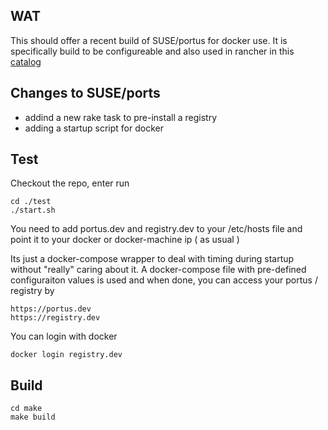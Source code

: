 ## WAT

This should offer a recent build of SUSE/portus for docker use.
It is specifically build to be configureable and also used in rancher in this [catalog](https://github.com/EugenMayer/kontextwork-catalog/tree/master/templates/registry-slim)

## Changes to SUSE/ports

- addind a new rake task to pre-install a registry
- adding a startup script for docker

## Test

Checkout the repo, enter run

```
cd ./test 
./start.sh
```

You need to add portus.dev and registry.dev to your /etc/hosts file and point it to your docker or docker-machine ip ( as usual )

Its just a docker-compose wrapper to deal with timing during startup without "really" caring about it.
A docker-compose file with pre-defined configuraiton values is used and when done, you can access your portus / registry by

```
https://portus.dev
https://registry.dev
```

You can login with docker

```
docker login registry.dev
```

## Build

```
cd make
make build
```